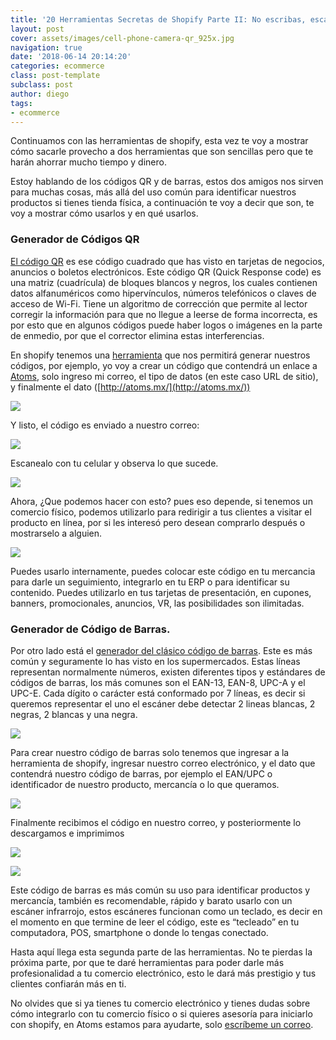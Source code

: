 ```yaml
---
title: '20 Herramientas Secretas de Shopify Parte II: No escribas, escanea'
layout: post
cover: assets/images/cell-phone-camera-qr_925x.jpg
navigation: true
date: '2018-06-14 20:14:20'
categories: ecommerce
class: post-template
subclass: post
author: diego
tags:
- ecommerce
---
```


Continuamos con las herramientas de shopify, esta vez te voy a mostrar cómo sacarle provecho a dos herramientas que son sencillas pero que te harán ahorrar mucho tiempo y dinero.

Estoy hablando de los códigos QR y de barras, estos dos amigos nos sirven para muchas cosas, más allá del uso común para identificar nuestros productos si tienes tienda física, a continuación te voy a decir que son, te voy a mostrar cómo usarlos y en qué usarlos.

### Generador de Códigos QR

[El código QR](https://en.wikipedia.org/wiki/QR_code) es ese código cuadrado que has visto en tarjetas de negocios, anuncios o boletos electrónicos. Este código QR (Quick Response code) es una matriz (cuadrícula) de bloques blancos y negros, los cuales contienen datos alfanuméricos como hipervínculos, números telefónicos o claves de acceso de Wi-Fi. Tiene un algoritmo de corrección que permite al lector corregir la información para que no llegue a leerse de forma incorrecta, es por esto que en algunos códigos puede haber logos o imágenes en la parte de enmedio, por que el corrector elimina estas interferencias.

En shopify tenemos una [herramienta](https://www.shopify.com/pos/qr-code-generator) que nos permitirá generar nuestros códigos, por ejemplo, yo voy a crear un código que contendrá un enlace a [Atoms](http://atoms.mx/), solo ingreso mi correo, el tipo de datos (en este caso URL de sitio), y finalmente el dato ([http://atoms.mx/](http://atoms.mx/))

![](/assets/images/generador-qr-shopify-ejemplo-atoms.png)

Y listo, el código es enviado a nuestro correo:

![](/assets/images/generador-de-codigos-qr-shopify-email.png)

Escanealo con tu celular y observa lo que sucede.

![](/assets/images/generador-codigos-qr-shopify-ejemplo-descarga.png)

Ahora, ¿Que podemos hacer con esto? pues eso depende, si tenemos un comercio físico, podemos utilizarlo para redirigir a tus clientes a visitar el producto en línea, por si les interesó pero desean comprarlo después o mostrarselo a alguien.

![](/assets/images/escaneo-de-codigo-qr-producto.jpg)

Puedes usarlo internamente, puedes colocar este código en tu mercancia para darle un seguimiento, integrarlo en tu ERP o para identificar su contenido. Puedes utilizarlo en tus tarjetas de presentación, en cupones, banners, promocionales, anuncios, VR, las posibilidades son ilimitadas.

### Generador de Código de Barras.

Por otro lado está el [generador del clásico código de barras](https://www.shopify.com.mx/herramientas/generador-codigo-barras). Este es más común y seguramente lo has visto en los supermercados. Estas líneas representan normalmente números, existen diferentes tipos y estándares de códigos de barras, los más comunes son el EAN-13, EAN-8, UPC-A y el UPC-E. Cada dígito o carácter está conformado por 7 líneas, es decir si queremos representar el uno el escáner debe detectar 2 lineas blancas, 2 negras, 2 blancas y una negra.

![](/assets/images/codigo-de-barras-en-paqueteria.jpg)

Para crear nuestro código de barras solo tenemos que ingresar a la herramienta de shopify, ingresar nuestro correo electrónico, y el dato que contendrá nuestro código de barras, por ejemplo el EAN/UPC o identificador de nuestro producto, mercancía o lo que queramos.

![](/assets/images/generador-de-codigo-de-barras-shopify-datos.png)

Finalmente recibimos el código en nuestro correo, y posteriormente lo descargamos e imprimimos

![](/assets/images/generador-de-codigo-de-barras-shopify-email.png)

![](/assets/images/generador-de-codigo-de-barras-shopify-ejemplo-descarga.png)

Este código de barras es más común su uso para identificar productos y mercancía, también es recomendable, rápido y barato usarlo con un escáner infrarrojo, estos escáneres funcionan como un teclado, es decir en el momento en que termine de leer el código, este es “tecleado” en tu computadora, POS, smartphone o donde lo tengas conectado.

Hasta aquí llega esta segunda parte de las herramientas. No te pierdas la próxima parte, por que te daré herramientas para poder darle más profesionalidad a tu comercio electrónico, esto le dará más prestigio y tus clientes confiarán más en ti.

No olvides que si ya tienes tu comercio electrónico y tienes dudas sobre cómo integrarlo con tu comercio físico o si quieres asesoría para iniciarlo con shopify, en Atoms estamos para ayudarte, solo [escríbeme un correo](mailto:diego@atoms.mx).